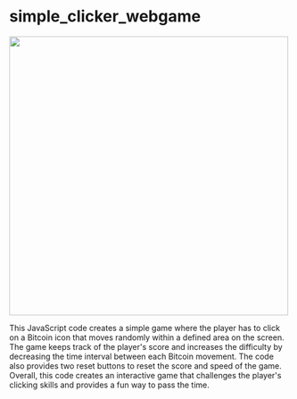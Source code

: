 # simple_clicker_webgame

<img src="https://user-images.githubusercontent.com/123137984/226151161-033772f8-3b7d-49c2-9993-103ae8d42970.png" width="500" height="500">

This JavaScript code creates a simple game where the player has to click on a Bitcoin icon that moves randomly within a defined area on the screen. The game keeps track of the player's score and increases the difficulty by decreasing the time interval between each Bitcoin movement. The code also provides two reset buttons to reset the score and speed of the game. Overall, this code creates an interactive game that challenges the player's clicking skills and provides a fun way to pass the time.
